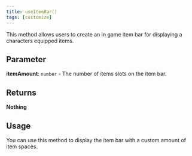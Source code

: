```yaml
---
title: useItemBar()
tags: [customize]
---
```

This method allows users to create an in game item bar for displaying a characters equipped items.
## Parameter
**itemAmount**: `number` - The number of items slots on the item bar.
## Returns
**Nothing**
## Usage
You can use this method to display the item bar with a custom amount of item spaces.
